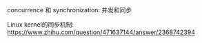 concurrence 和 synchronization: 并发和同步

Linux kernel的同步机制: https://www.zhihu.com/question/471637144/answer/2368742394